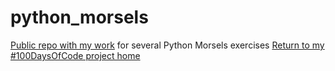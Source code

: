 # python_morsels
[Public repo with my work](https://github.com/mUtterberg/python_morsels/) for several Python Morsels exercises
[Return to my #100DaysOfCode project home](https://mutterberg.github.io)
